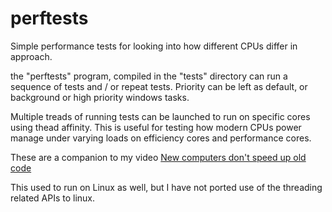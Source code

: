 # perftests
Simple performance tests for looking into how different CPUs differ in approach.
<p>
the "perftests" program, compiled in the "tests" directory can run a sequence
of tests and / or repeat tests.  Priority can be left as default, or background
or high priority windows tasks.
<p>
Multiple treads of running tests can be
launched to run on specific cores using thead affinity.  This is useful for
testing how modern CPUs power manage under varying loads on efficiency cores
and performance cores.
<p>
These are a companion to my video
<a href="https://youtu.be/m7PVZixO35c">New computers don't speed up old code</a>
<p>
This used to run on Linux as well, but I have not ported use of the threading
related APIs to linux.
